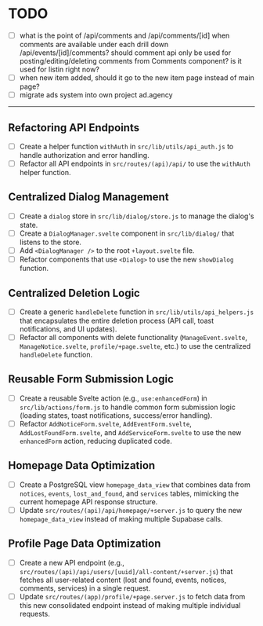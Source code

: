 # TODO

- [ ] what is the point of /api/comments and /api/comments/[id] when comments are available under each drill down /api/events/[id]/comments? should comment api only be used for posting/editing/deleting comments from Comments component? is it used for listin right now?
- [ ] when new item added, should it go to the new item page instead of main page?
- [ ] migrate ads system into own project ad.agency

---

## Refactoring API Endpoints

- [ ] Create a helper function `withAuth` in `src/lib/utils/api_auth.js` to handle authorization and error handling.
- [ ] Refactor all API endpoints in `src/routes/(api)/api/` to use the `withAuth` helper function.

## Centralized Dialog Management

- [ ] Create a `dialog` store in `src/lib/dialog/store.js` to manage the dialog's state.
- [ ] Create a `DialogManager.svelte` component in `src/lib/dialog/` that listens to the store.
- [ ] Add `<DialogManager />` to the root `+layout.svelte` file.
- [ ] Refactor components that use `<Dialog>` to use the new `showDialog` function.

## Centralized Deletion Logic

- [ ] Create a generic `handleDelete` function in `src/lib/utils/api_helpers.js` that encapsulates the entire deletion process (API call, toast notifications, and UI updates).
- [ ] Refactor all components with delete functionality (`ManageEvent.svelte`, `ManageNotice.svelte`, `profile/+page.svelte`, etc.) to use the centralized `handleDelete` function.

## Reusable Form Submission Logic

- [ ] Create a reusable Svelte action (e.g., `use:enhancedForm`) in `src/lib/actions/form.js` to handle common form submission logic (loading states, toast notifications, success/error handling).
- [ ] Refactor `AddNoticeForm.svelte`, `AddEventForm.svelte`, `AddLostFoundForm.svelte`, and `AddServiceForm.svelte` to use the new `enhancedForm` action, reducing duplicated code.

## Homepage Data Optimization

- [ ] Create a PostgreSQL view `homepage_data_view` that combines data from `notices`, `events`, `lost_and_found`, and `services` tables, mimicking the current homepage API response structure.
- [ ] Update `src/routes/(api)/api/homepage/+server.js` to query the new `homepage_data_view` instead of making multiple Supabase calls.

## Profile Page Data Optimization

- [ ] Create a new API endpoint (e.g., `src/routes/(api)/api/users/[uuid]/all-content/+server.js`) that fetches all user-related content (lost and found, events, notices, comments, services) in a single request.
- [ ] Update `src/routes/(app)/profile/+page.server.js` to fetch data from this new consolidated endpoint instead of making multiple individual requests.
